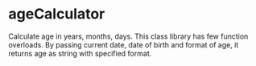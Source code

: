 # ageCalculator
Calculate age in years, months, days. 
This class library has few function overloads. 
By passing current date, date of birth and format of age, it returns age as string with specified format.
